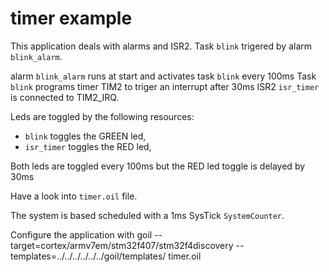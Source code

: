 # timer example

This application deals with alarms and ISR2.
Task `blink` trigered by alarm `blink_alarm`.

alarm `blink_alarm` runs at start and activates task `blink` every 100ms
Task `blink` programs timer TIM2 to triger an interrupt after 30ms
ISR2 `isr_timer` is connected to TIM2_IRQ.

Leds are toggled by the following resources:
* `blink` toggles the GREEN led,
* `isr_timer` toggles the RED led,

Both leds are toggled every 100ms but the RED led toggle is delayed by 30ms

Have a look into `timer.oil` file.

The system is based scheduled with a 1ms SysTick `SystemCounter`.

Configure the application with
goil --target=cortex/armv7em/stm32f407/stm32f4discovery --templates=../../../../../../goil/templates/ timer.oil

